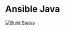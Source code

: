 # Ansible Java

[![Build Status](https://travis-ci.org/lackofimagination/ansible-java.svg?branch=master)](https://travis-ci.org/lackofimagination/ansible-java)
